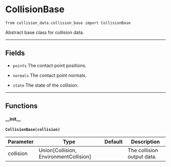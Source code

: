 # CollisionBase

`from collision_data.collision_base import CollisionBase`

Abstract base class for collision data.

***

## Fields

- `points` The contact point positions.

- `normals` The contact point normals.

- `state` The state of the collision.

***

## Functions

#### \_\_init\_\_

**`CollisionBase(collision)`**

| Parameter | Type | Default | Description |
| --- | --- | --- | --- |
| collision |  Union[Collision, EnvironmentCollision] |  | The collision output data. |

